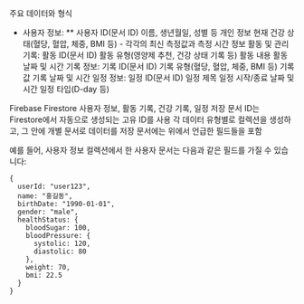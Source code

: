 주요 데이터와 형식


* 사용자 정보:
**  사용자 ID(문서 ID)
  이름, 생년월일, 성별 등 개인 정보
  현재 건강 상태(혈당, 혈압, 체중, BMI 등) - 각각의 최신 측정값과 측정 시간 정보
활동 및 관리 기록:
  활동 ID(문서 ID)
  활동 유형(영양제 추천, 건강 상태 기록 등)
  활동 내용
  활동 날짜 및 시간
기록 정보:
  기록 ID(문서 ID)
  기록 유형(혈당, 혈압, 체중, BMI 등)
  기록 값
  기록 날짜 및 시간
일정 정보:
  일정 ID(문서 ID)
  일정 제목
  일정 시작/종료 날짜 및 시간
  일정 타입(D-day 등)

Firebase Firestore
사용자 정보, 활동 기록, 건강 기록, 일정 저장
문서 ID는 Firestore에서 자동으로 생성되는 고유 ID를 사용
각 데이터 유형별로 컬렉션을 생성하고, 그 안에 개별 문서로 데이터를 저장
문서에는 위에서 언급한 필드들을 포함

예를 들어, 사용자 정보 컬렉션에서 한 사용자 문서는 다음과 같은 필드를 가질 수 있습니다:

```
{
  userId: "user123",
  name: "홍길동",
  birthDate: "1990-01-01",
  gender: "male",
  healthStatus: {
    bloodSugar: 100,
    bloodPressure: {
      systolic: 120,
      diastolic: 80
    },
    weight: 70,
    bmi: 22.5
  }
}
```
